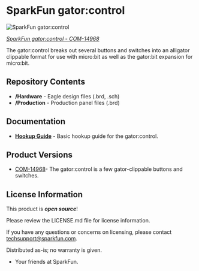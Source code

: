 SparkFun gator:control
========================================

![SparkFun gator:control](https://cdn.sparkfun.com/r/600-600/assets/learn_tutorials/8/2/2/COM-14968-1_micro-bit_gator-control_button_switches.jpg)

[*SparkFun gator:control - COM-14968*](https://www.sparkfun.com/products/14968)

The gator:control breaks out several buttons and switches into an alligator clippable format for use with micro:bit as well as the gator:bit expansion for micro:bit.

Repository Contents
-------------------

* **/Hardware** - Eagle design files (.brd, .sch)
* **/Production** - Production panel files (.brd)

Documentation
--------------
* **[Hookup Guide](https://learn.sparkfun.com/tutorials/gatorcontrol-protosnap-hookup-guide)** - Basic hookup guide for the gator:control.

Product Versions
----------------
* [COM-14968](https://www.sparkfun.com/products/14968)- The gator:control is a few gator-clippable buttons and switches.

License Information
-------------------

This product is _**open source**_! 

Please review the LICENSE.md file for license information. 

If you have any questions or concerns on licensing, please contact techsupport@sparkfun.com.

Distributed as-is; no warranty is given.

- Your friends at SparkFun.

_<COLLABORATION CREDIT>_
